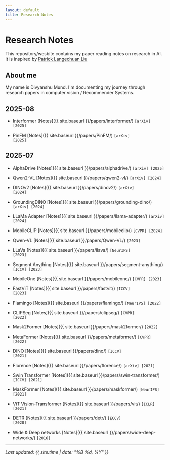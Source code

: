 ```yaml
---
layout: default
title: Research Notes
---
```


# Research Notes

This repository/wesbite contains my paper reading notes on research in AI. It is inspired by [Patrick Langechuan Liu]({{https://patrick-llgc.github.io/Learning-Deep-Learning/}})

## About me

My name is Divyanshu Mund. I'm documenting my journey through research papers in computer vision / Recommender Systems.

## 2025-08

* Interformer [Notes]({{ site.baseurl }}/papers/interformer/) <code>[arXiv] [2025]</code>

* PinFM [Notes]({{ site.baseurl }}/papers/PinFM/) <code>[arXiv] [2025]</code>


## 2025-07

* AlphaDrive [Notes]({{ site.baseurl }}/papers/alphadrive/) <code>[arXiv] [2025]</code>

* Qwen2-VL [Notes]({{ site.baseurl }}/papers/qwen2-vl/) <code>[arXiv] [2024]</code>

* DINOv2 [Notes]({{ site.baseurl }}/papers/dinov2/) <code>[arXiv] [2024]</code>

* GroundingDINO [Notes]({{ site.baseurl }}/papers/grounding-dino/) <code>[arXiv] [2024]</code>

* LLaMa Adapter [Notes]({{ site.baseurl }}/papers/llama-adapter/) <code>[arXiv] [2024]</code>

* MobileCLIP [Notes]({{ site.baseurl }}/papers/mobileclip/) <code>[CVPR] [2024]</code>

* Qwen-VL [Notes]({{ site.baseurl }}/papers/Qwen-VL/) <code>[2023]</code>

* LLaVa [Notes]({{ site.baseurl }}/papers/llava/) <code>[NeurIPS] [2023]</code>

* Segment Anything [Notes]({{ site.baseurl }}/papers/segment-anything/) <code>[ICCV] [2023]</code>

* MobileOne [Notes]({{ site.baseurl }}/papers/mobileone/) <code>[CVPR] [2023]</code>

* FastViT [Notes]({{ site.baseurl }}/papers/fastvit/) <code>[ICCV] [2023]</code>

* Flamingo [Notes]({{ site.baseurl }}/papers/flamingo/) <code>[NeurIPS] [2022]</code>

* CLIPSeg [Notes]({{ site.baseurl }}/papers/clipseg/) <code>[CVPR] [2022]</code>

* Mask2Former [Notes]({{ site.baseurl }}/papers/mask2former/) <code>[2022]</code>

* MetaFormer [Notes]({{ site.baseurl }}/papers/metaformer/) <code>[CVPR] [2022]</code>

* DINO [Notes]({{ site.baseurl }}/papers/dino/) <code>[ICCV] [2021]</code>

* Florence [Notes]({{ site.baseurl }}/papers/florence/) <code>[arXiv] [2021]</code>

* Swin Transformer [Notes]({{ site.baseurl }}/papers/swin-transformer/) <code>[ICCV] [2021]</code>

* MaskFormer [Notes]({{ site.baseurl }}/papers/maskformer/) <code>[NeurIPS] [2021]</code>

* ViT Vision-Transformer [Notes]({{ site.baseurl }}/papers/vit/) <code>[ICLR] [2021]</code>

* DETR [Notes]({{ site.baseurl }}/papers/detr/) <code>[ECCV] [2020]</code>

* Wide & Deep networks [Notes]({{ site.baseurl }}/papers/wide-deep-networks/) <code>[2016]</code>

---

*Last updated: {{ site.time | date: "%B %d, %Y" }}* 